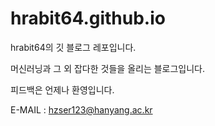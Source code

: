 # hrabit64.github.io
hrabit64의 깃 블로그 레포입니다.

머신러닝과 그 외 잡다한 것들을 올리는 블로그입니다.

피드백은 언제나 환영입니다.

E-MAIL : hzser123@hanyang.ac.kr

